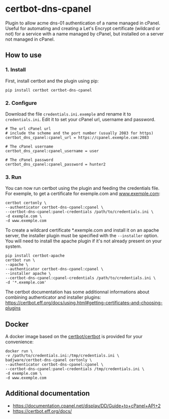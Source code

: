 # certbot-dns-cpanel

Plugin to allow acme dns-01 authentication of a name managed in cPanel. Useful for automating and creating a Let's Encrypt certificate (wildcard or not) for a service with a name managed by cPanel, but installed on a server not managed in cPanel.

## How to use
### 1. Install
First, install certbot and the plugin using pip:
```
pip install certbot certbot-dns-cpanel
```
### 2. Configure
Download the file `credentials.ini.exemple` and rename it to `credentials.ini`. Edit it to set your cPanel url, username and password.
```
# The url cPanel url
# include the scheme and the port number (usually 2083 for https)
certbot_dns_cpanel:cpanel_url = https://cpanel.exemple.com:2083

# The cPanel username
certbot_dns_cpanel:cpanel_username = user

# The cPanel password
certbot_dns_cpanel:cpanel_password = hunter2
```
### 3. Run
You can now run certbot using the plugin and feeding the credentials file.  
For exemple, to get a certificate for exemple.com and www.exemple.com:
```
certbot certonly \
--authenticator certbot-dns-cpanel:cpanel \
--certbot-dns-cpanel:panel-credentials /path/to/credentials.ini \
-d exemple.com \
-d www.exemple.com
```
To create a wildcard certificate *.exemple.com and install it on an apache server, the installer plugin must be specified with the `--installer` option.
You will need to install the apache plugin if it's not already present on your system.
```
pip install certbot-apache
certbot run \
--apache \
--authenticator certbot-dns-cpanel:cpanel \
--installer apache \
--certbot-dns-cpanel:cpanel-credentials /path/to/credentials.ini \
-d '*.exemple.com'
```
The certbot documentation has some additionnal informations about combining authenticator and installer plugins: https://certbot.eff.org/docs/using.html#getting-certificates-and-choosing-plugins

## Docker
A docker image based on the [certbot/certbot](https://hub.docker.com/r/certbot/certbot/) is provided for your convenience:
```
docker run \
-v /path/to/credentials.ini:/tmp/credentials.ini \
badjware/certbot-dns-cpanel certonly \
--authenticator certbot-dns-cpanel:cpanel \
--certbot-dns-cpanel:panel-credentials /tmp/credentials.ini \
-d exemple.com \
-d www.exemple.com
```

## Additional documentation
* https://documentation.cpanel.net/display/DD/Guide+to+cPanel+API+2
* https://certbot.eff.org/docs/
